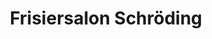 ---
title: "Frisiersalon Schröding"
url: /waidhofen-an-der-ybbs/frisiersalon-schroeding/
shop: Friseur
---